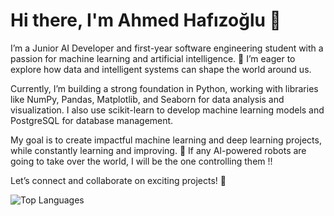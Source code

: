 # **Hi there, I'm Ahmed Hafızoğlu 👋**

I’m a Junior AI Developer and first-year software engineering student with a passion for machine learning and artificial intelligence. 🚀 I’m eager to explore how data and intelligent systems can shape the world around us.

Currently, I’m building a strong foundation in Python, working with libraries like NumPy, Pandas, Matplotlib, and Seaborn for data analysis and visualization. I also use scikit-learn to develop machine learning models and PostgreSQL for database management.

My goal is to create impactful machine learning and deep learning projects, while constantly learning and improving. 🤖 If any AI-powered robots are going to take over the world, I will be the one controlling them !!

Let’s connect and collaborate on exciting projects! 🌟

![Top Languages](https://github-readme-stats.vercel.app/api/top-langs/?username=ahmedhfz&layout=compact&theme=radical&cache_seconds=3600)

